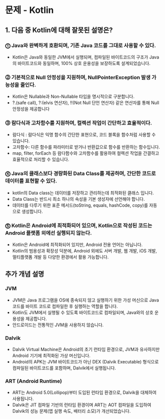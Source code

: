# 문제 - Kotlin
## 1. 다음 중 Kotlin에 대해 잘못된 설명은?
### ⓵ Java와 완벽하게 호환되며, 기존 Java 코드를 그대로 사용할 수 있다.
- Kotlin은 Java와 동일한 JVM에서 실행되며, 컴파일된 바이트코드의 구조가 Java의 바이트코드와 동일하며, 100% 상호 운용성을 보장하도록 설계되었습니다.
### ⓶ 기본적으로 Null 안정성을 지원하며, NullPointerException 발생 가능성을 줄인다.
- Kotlin은 Nullable과 Non-Nullable 타입을 명시적으로 구분합니다.
- ?.(safe call), ?:(elvis 연산자), !!(Not Null 단언 연산자) 같은 연산자를 통해 Null 안정성을 제공합니다
### ⓷ 람다식과 고차함수를 지원하며, 컬렉션 작업이 간단하고 효율적이다.
- 람다식 : 람다식은 익명 함수의 간단한 표현으로, 코드 블록을 함수처럼 사용할 수 있습니다.
- 고차함수: 다른 함수를 파라미터로 받거나 반환값으로 함수를 반환하는 함수입니다.
- map, filter, forEach 등 람다함수와 고차함수를 활용하여 컬렉션 작업을 간결하고 효율적으로 처리할 수 있습니다.
### ⓸ Java의 클래스보다 경량화된 Data Class를 제공하며, 간단한 코드로 데이터를 표현할 수 있다.
- kotlin의 Data class는 데이터를 저장하고 관리하는데 최적화된 클래스 입니다.
- Data Class는 반드시 최소 하나의 속성을 기본 생성자에 선언해야 합니다.
- 데이터를 다루기 위한 표준 메서드(toString, equals, hashCode, copy)를 자동으로 생성합니다.
### ⓹ Kotlin은 Android에 최적화되어 있으며, Kotlin으로 작성된 코드는 Android 플랫폼 외에선 실행되지 않는다.
- Kotlin은 Android에 최적화되어 있지만, Android 전용 언어는 아닙니다.
- Kotlin의 범용성과 확장성 덕분에, Android 외에도 서버 개발, 웹 개발, iOS 개발, 멀티플랫폼 개발 등 다양한 환경에서 활용 가능합니다.

## 추가 개념 설명
### JVM
- JVM은 Java 프로그램을 OS에 종속되지 않고 실행하기 위한 가성 머신으로 Java 코드를 바이트 코드로 컴파일한 후 실행하는 역할을 합니다.
- Kotlin도 JVM에서 실행될 수 있도록 바이트코드로 컴파일되며, Java와의 상호 운용성을 제공합니다.
- 안드로이드는 전통적인 JVM을 사용하지 않습니다.
### Dalvik
- Dalvik Virtual Machine은 Android의 초기 런타임 환경으로, JVM과 유사하지만 Android 기기에 최적화된 가상 머신입니다.
- Android의 APK는 JVM 바이트코드가 아닌 DEX (Dalvik Executable) 형식으로 컴파일된 바이트코드를 포함하며, Dalvik에서 실행됩니다.
### ART (Android Runtime)
- ART는 Android 5.0(Lollipop)부터 도입된 런타임 환경으로, Dalvik을 대체하여 사용됩니다.
- Dalvik은 JIT 컴파일 기반의 런타임 환경이며 ART는 AOT 컴파일을 도입하여 Dalvik의 성능 문제(앱 실행 속도, 배터리 소모)가 개선되었습니다.
